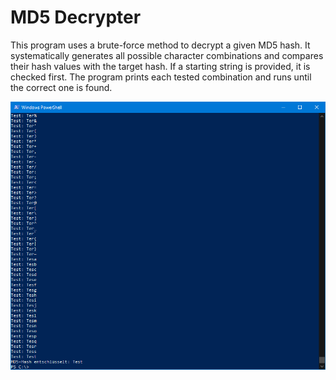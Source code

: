 # MD5 Decrypter

This program uses a brute-force method to decrypt a given MD5 hash. It systematically generates all possible character combinations and compares their hash values with the target hash. If a starting string is provided, it is checked first. The program prints each tested combination and runs until the correct one is found.

<img src="md5 decrypt.png" />
